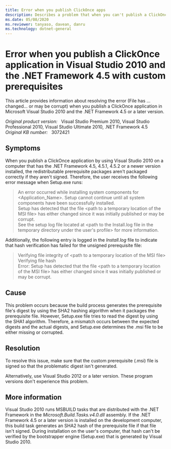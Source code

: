 ```yaml
---
title: Error when you publish ClickOnce apps
description: Describes a problem that when you can't publish a ClickOnce application in Visual Studio 2010 and the .NET Framework 4.5 with custom prerequisites. Provides a solution.
ms.date: 05/08/2020
ms.reviewer: tanyaso, davean, danru
ms.technology: dotnet-general
---
```

# Error when you publish a ClickOnce application in Visual Studio 2010 and the .NET Framework 4.5 with custom prerequisites

This article provides information about resolving the error (File has ... changed... or may be corrupt) when you publish a ClickOnce application in Microsoft Visual Studio 2010 and the .NET Framework 4.5 or a later version.

_Original product version:_ &nbsp; Visual Studio Premium 2010, Visual Studio Professional 2010, Visual Studio Ultimate 2010, .NET Framework 4.5  
_Original KB number:_ &nbsp; 3072421

## Symptoms

When you publish a ClickOnce application by using Visual Studio 2010 on a computer that has the .NET Framework 4.5, 4.5.1, 4.5.2 or a newer version installed, the redistributable prerequisite packages aren't packaged correctly if they aren't signed. Therefore, the user receives the following error message when Setup.exe runs:

> An error occurred while installing system components for <Application_Name>. Setup cannot continue until all system components have been successfully installed.  
> Setup has detected that the file \<path to a temporary location of the MSI file> has either changed since it was initially published or may be corrupt.  
> See the setup log file located at \<path to the Install.log file in the temporary directory under the user's profile> for more information.

Additionally, the following entry is logged in the *Install.log* file to indicate that hash verification has failed for the unsigned prerequisite file:

> Verifying file integrity of \<path to a temporary location of the MSI file>  
> Verifying file hash  
> Error: Setup has detected that the file \<path to a temporary location of the MSI file> has either changed since it was initially published or may be corrupt.

## Cause

This problem occurs because the build process generates the prerequisite file's digest by using the SHA2 hashing algorithm when it packages the prerequisite file. However, Setup.exe file tries to read the digest by using the SHA1 algorithm. Therefore, a mismatch occurs between the expected digests and the actual digests, and Setup.exe determines the .msi file to be either missing or corrupted.

## Resolution

To resolve this issue, make sure that the custom prerequisite (.msi) file is signed so that the problematic digest isn't generated.

Alternatively, use Visual Studio 2012 or a later version. These program versions don't experience this problem.

## More information

Visual Studio 2010 runs MSBUILD tasks that are distributed with the .NET Framework in the *Microsoft.Build.Tasks.v4.0.dll* assembly. If the .NET Framework 4.5 or a later version is installed on the development computer, this build task generates an SHA2 hash of the prerequisite file if that file isn't signed. During installation on the user's computer, that hash can't be verified by the bootstrapper engine (Setup.exe) that is generated by Visual Studio 2010.
